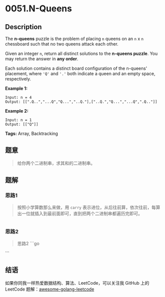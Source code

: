 # 0051.N-Queens

## Description

The **n-queens** puzzle is the problem of placing `n` queens on an `n` x `n` chessboard such that no two queens attack each other.

Given an integer `n`, return all distinct solutions to the **n-queens puzzle**. You may return the answer in **any order**.

Each solution contains a distinct board configuration of the n-queens' placement, where `'Q'` and `'.'` both indicate a queen and an empty space, respectively.

**Example 1:**

```text
Input: n = 4
Output: [[".Q..","...Q","Q...","..Q."],["..Q.","Q...","...Q",".Q.."]]
```

**Example 2:**

```text
Input: n = 1
Output: [["Q"]]
```

**Tags:** Array, Backtracking

## 题意

> 给你两个二进制串，求其和的二进制串。

## 题解

### 思路1

> 按照小学算数那么来做，用 `carry` 表示进位，从后往前算，依次往前，每算出一位就插入到最前面即可，直到把两个二进制串都遍历完即可。

```go

```

### 思路2

> 思路2 \`\`\`go

\`\`\`

## 结语

如果你同我一样热爱数据结构、算法、LeetCode，可以关注我 GitHub 上的 LeetCode 题解：[awesome-golang-leetcode](https://github.com/kylesliu/awesome-golang-algorithm)

